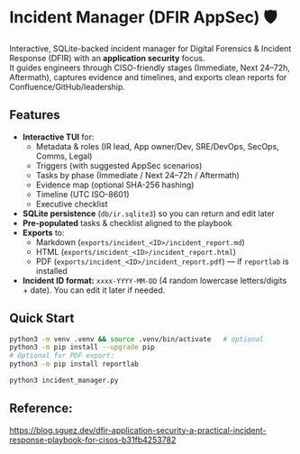 # Incident Manager (DFIR AppSec) 🛡️

Interactive, SQLite-backed incident manager for Digital Forensics & Incident Response (DFIR) with an **application security** focus.  
It guides engineers through CISO-friendly stages (Immediate, Next 24–72h, Aftermath), captures evidence and timelines, and exports clean reports for Confluence/GitHub/leadership.

## Features

- **Interactive TUI** for:
  - Metadata & roles (IR lead, App owner/Dev, SRE/DevOps, SecOps, Comms, Legal)
  - Triggers (with suggested AppSec scenarios)
  - Tasks by phase (Immediate / Next 24–72h / Aftermath)
  - Evidence map (optional SHA-256 hashing)
  - Timeline (UTC ISO-8601)
  - Executive checklist
- **SQLite persistence** (`db/ir.sqlite3`) so you can return and edit later
- **Pre-populated** tasks & checklist aligned to the playbook
- **Exports** to:
  - Markdown (`exports/incident_<ID>/incident_report.md`)
  - HTML (`exports/incident_<ID>/incident_report.html`)
  - PDF (`exports/incident_<ID>/incident_report.pdf`) — if `reportlab` is installed
- **Incident ID format:** `xxxx-YYYY-MM-DD` (4 random lowercase letters/digits + date). You can edit it later if needed.

## Quick Start

```bash
python3 -m venv .venv && source .venv/bin/activate   # optional
python3 -m pip install --upgrade pip
# Optional for PDF export:
python3 -m pip install reportlab

python3 incident_manager.py
```
## Reference:  
https://blog.sguez.dev/dfir-application-security-a-practical-incident-response-playbook-for-cisos-b31fb4253782
